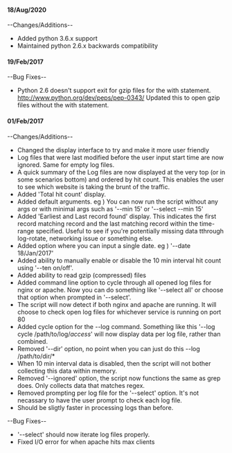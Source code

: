 #### 18/Aug/2020 ####

--Changes/Additions--

- Added python 3.6.x support
- Maintained python 2.6.x backwards compatibility

#### 19/Feb/2017 ####

--Bug Fixes--

- Python 2.6 doesn't support exit for gzip files for the with statement. http://www.python.org/dev/peps/pep-0343/ Updated this to open gzip files without the with statement.

#### 01/Feb/2017 ####

--Changes/Additions--

- Changed the display interface to try and make it more user friendly
- Log files that were last modified before the user input start time are now
ignored. Same for empty log files.
- A quick summary of the Log files are now displayed at the very top (or in
some scenarios bottom) and ordered by hit count. This enables the user to see
which website is taking the brunt of the traffic.
- Added 'Total hit count' display.
- Added default arguments. eg ) You can now run the script without any args or
with minimal args such as '--min 15' or '--select --min 15'
- Added 'Earliest and Last record found' display. This indicates the first
record matching record and the last matching record within the time-range
specified. Useful to see if you're potentially missing data tthrough
log-rotate, networking issue or something else.
- Added option where you can input a single date. eg ) '--date 18/Jan/2017'
- Added ability to manually enable or disable the 10 min interval hit count
using '--ten on/off'.
- Added ability to read gzip (compressed) files
- Added command line option to cycle through all opened log files for nginx or
apache. Now you can do something like '--select all' or choose that option
when prompted in '--select'.
- The script will now detect if both nginx and apache are running. It will
choose to check open log files for whichever service is running on port 80
- Added cycle option for the --log command. Something like this '--log cycle
/path/to/log/*access*' will now display data per log file, rather than
combined.
- Removed '--dir' option, no point when you can just do this --log
/path/to/dir/*
- When 10 min interval data is disabled, then the script will not bother
collecting this data within memory.
- Removed '--ignored' option, the script now functions the same as grep does.
Only collects data that matches regex.
- Removed prompting per log file for the '--select' option. It's not necassary
to have the user prompt to check each log file.
- Should be sligtly faster in processing logs than before.

--Bug Fixes--

- '--select' should now iterate log files properly.
- Fixed I/O error for when apache hits max clients
